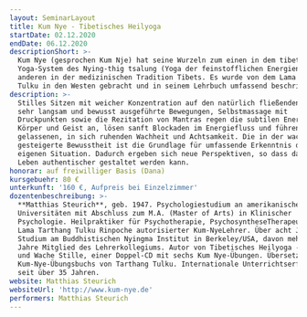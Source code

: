 ```yaml
---
layout: SeminarLayout
title: Kum Nye - Tibetisches Heilyoga
startDate: 02.12.2020
endDate: 06.12.2020
descriptionShort: >-
  Kum Nye (gesprochen Kum Nje) hat seine Wurzeln zum einen in dem tibetischen
  Yoga-System des Nying-thig tsalung (Yoga der feinstofflichen Energien), zum
  anderen in der medizinischen Tradition Tibets. Es wurde von dem Lama Tarthang
  Tulku in den Westen gebracht und in seinem Lehrbuch umfassend beschrieben.
description: >-
  Stilles Sitzen mit weicher Konzentration auf den natürlich fließenden Atem,
  sehr langsam und bewusst ausgeführte Bewegungen, Selbstmassage mit
  Druckpunkten sowie die Rezitation von Mantras regen die subtilen Energien von
  Körper und Geist an, lösen sanft Blockaden im Energiefluss und führen zu einer
  gelassenen, in sich ruhenden Wachheit und Achtsamkeit. Die in der wachen Ruhe
  gesteigerte Bewusstheit ist die Grundlage für umfassende Erkenntnis der
  eigenen Situation. Dadurch ergeben sich neue Perspektiven, so dass das eigene
  Leben authentischer gestaltet werden kann.
honorar: auf freiwilliger Basis (Dana)
kursgebuehr: 80 €
unterkunft: '160 €, Aufpreis bei Einzelzimmer'
dozentenbeschreibung: >-
  **Matthias Steurich**, geb. 1947. Psychologiestudium an amerikanischen
  Universitäten mit Abschluss zum M.A. (Master of Arts) in Klinischer
  Psychologie. Heilpraktiker für Psychotherapie, PsychosyntheseTherapeut. Von
  Lama Tarthang Tulku Rinpoche autorisierter Kum-NyeLehrer. Über acht Jahre
  Studium am Buddhistischen Nyingma Institut in Berkeley/USA, davon mehrere
  Jahre Mitglied des Lehrerkollegiums. Autor von Tibetisches Heilyoga - Kum Nye
  und Wache Stille, einer Doppel-CD mit sechs Kum Nye-Übungen. Übersetzer des
  Kum-Nye-Übungsbuchs von Tarthang Tulku. Internationale Unterrichtserfahrung
  seit über 35 Jahren.
website: Matthias Steurich
websiteUrl: 'http://www.kum-nye.de'
performers: Matthias Steurich
---
```


